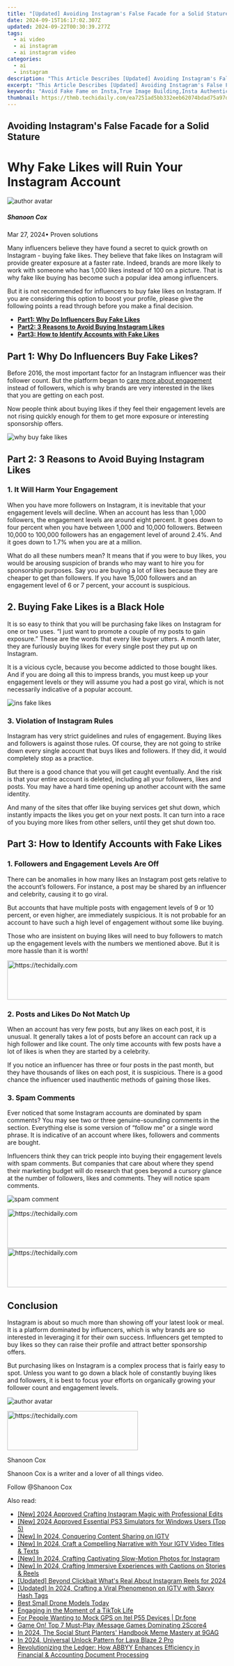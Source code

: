 ```yaml
---
title: "[Updated] Avoiding Instagram's False Facade for a Solid Stature"
date: 2024-09-15T16:17:02.307Z
updated: 2024-09-22T00:30:39.277Z
tags:
  - ai video
  - ai instagram
  - ai instagram video
categories:
  - ai
  - instagram
description: "This Article Describes [Updated] Avoiding Instagram's False Facade for a Solid Stature"
excerpt: "This Article Describes [Updated] Avoiding Instagram's False Facade for a Solid Stature"
keywords: "Avoid Fake Fame on Insta,True Image Building,Insta Authenticity,Reality Over Shells,Genuine Profile Growth,Solid Stature, Not Screens,Real Results On Social"
thumbnail: https://thmb.techidaily.com/ea7251ad5bb332eeb62074bdad75a97d412bc5c90367153732b7b65655c151cd.jpg
---
```


## Avoiding Instagram's False Facade for a Solid Stature

# Why Fake Likes will Ruin Your Instagram Account

![author avatar](https://images.wondershare.com/filmora/article-images/shannon-cox.jpg)

##### Shanoon Cox

 Mar 27, 2024• Proven solutions

 Many influencers believe they have found a secret to quick growth on Instagram - buying fake likes. They believe that fake likes on Instagram will provide greater exposure at a faster rate. Indeed, brands are more likely to work with someone who has 1,000 likes instead of 100 on a picture. That is why fake like buying has become such a popular idea among influencers.

 But it is not recommended for influencers to buy fake likes on Instagram. If you are considering this option to boost your profile, please give the following points a read through before you make a final decision.

* [**Part1: Why Do Influencers Buy Fake Likes**](#part1)
* [**Part2: 3 Reasons to Avoid Buying Instagram Likes**](#part2)
* [**Part3: How to Identify Accounts with Fake Likes**](#part3)

## Part 1: Why Do Influencers Buy Fake Likes?

 Before 2016, the most important factor for an Instagram influencer was their follower count. But the platform began to [care more about engagement](https://later.com/blog/instagram-influencer-vacations/) instead of followers, which is why brands are very interested in the likes that you are getting on each post.

 Now people think about buying likes if they feel their engagement levels are not rising quickly enough for them to get more exposure or interesting sponsorship offers.

![why buy fake likes](https://images.wondershare.com/filmora/article-images/ins-why-buy-fake-likes.JPG)

## Part 2: 3 Reasons to Avoid Buying Instagram Likes

### 1\. It Will Harm Your Engagement

 When you have more followers on Instagram, it is inevitable that your engagement levels will decline. When an account has less than 1,000 followers, the engagement levels are around eight percent. It goes down to four percent when you have between 1,000 and 10,000 followers. Between 10,000 to 100,000 followers has an engagement level of around 2.4%. And it goes down to 1.7% when you are at a million.

 What do all these numbers mean? It means that if you were to buy likes, you would be arousing suspicion of brands who may want to hire you for sponsorship purposes. Say you are buying a lot of likes because they are cheaper to get than followers. If you have 15,000 followers and an engagement level of 6 or 7 percent, your account is suspicious.

## 2\. Buying Fake Likes is a Black Hole

 It is so easy to think that you will be purchasing fake likes on Instagram for one or two uses. “I just want to promote a couple of my posts to gain exposure.” These are the words that every like buyer utters. A month later, they are furiously buying likes for every single post they put up on Instagram.

 It is a vicious cycle, because you become addicted to those bought likes. And if you are doing all this to impress brands, you must keep up your engagement levels or they will assume you had a post go viral, which is not necessarily indicative of a popular account.

![ins fake likes](https://images.wondershare.com/filmora/article-images/ins-rules.JPG)

### 3\. Violation of Instagram Rules

 Instagram has very strict guidelines and rules of engagement. Buying likes and followers is against those rules. Of course, they are not going to strike down every single account that buys likes and followers. If they did, it would completely stop as a practice.

 But there is a good chance that you will get caught eventually. And the risk is that your entire account is deleted, including all your followers, likes and posts. You may have a hard time opening up another account with the same identity.

 And many of the sites that offer like buying services get shut down, which instantly impacts the likes you get on your next posts. It can turn into a race of you buying more likes from other sellers, until they get shut down too.

## Part 3: How to Identify Accounts with Fake Likes

### 1\. Followers and Engagement Levels Are Off

 There can be anomalies in how many likes an Instagram post gets relative to the account’s followers. For instance, a post may be shared by an influencer and celebrity, causing it to go viral.

 But accounts that have multiple posts with engagement levels of 9 or 10 percent, or even higher, are immediately suspicious. It is not probable for an account to have such a high level of engagement without some like buying.

 Those who are insistent on buying likes will need to buy followers to match up the engagement levels with the numbers we mentioned above. But it is more hassle than it is worth!

<!-- affiliate ads begin -->
<a href="https://appsumo.8odi.net/c/5597632/2049390/7443" target="_top" id="2049390">
  <img src="//a.impactradius-go.com/display-ad/7443-2049390" border="0" alt="https://techidaily.com" width="728" height="90"/>
</a>
<img height="0" width="0" src="https://appsumo.8odi.net/i/5597632/2049390/7443" style="position:absolute;visibility:hidden;" border="0" />
<!-- affiliate ads end -->

### 2\. Posts and Likes Do Not Match Up

 When an account has very few posts, but any likes on each post, it is unusual. It generally takes a lot of posts before an account can rack up a high follower and like count. The only time accounts with few posts have a lot of likes is when they are started by a celebrity.

 If you notice an influencer has three or four posts in the past month, but they have thousands of likes on each post, it is suspicious. There is a good chance the influencer used inauthentic methods of gaining those likes.

### 3\. Spam Comments

 Ever noticed that some Instagram accounts are dominated by spam comments? You may see two or three genuine-sounding comments in the section. Everything else is some version of “follow me” or a single word phrase. It is indicative of an account where likes, followers and comments are bought.

 Influencers think they can trick people into buying their engagement levels with spam comments. But companies that care about where they spend their marketing budget will do research that goes beyond a cursory glance at the number of followers, likes and comments. They will notice spam comments.

![spam comment](https://images.wondershare.com/filmora/article-images/ins-spam-comment.JPG)

<!-- affiliate ads begin -->
<a href="https://appsumo.8odi.net/c/5597632/2044582/7443" target="_top" id="2044582">
  <img src="//a.impactradius-go.com/display-ad/7443-2044582" border="0" alt="https://techidaily.com" width="728" height="90"/>
</a>
<img height="0" width="0" src="https://appsumo.8odi.net/i/5597632/2044582/7443" style="position:absolute;visibility:hidden;" border="0" />
<!-- affiliate ads end -->

<!-- affiliate ads begin -->
<a href="https://ephamedtechinc.pxf.io/c/5597632/2137226/26400" target="_top" id="2137226">
  <img src="//a.impactradius-go.com/display-ad/26400-2137226" border="0" alt="https://techidaily.com" width="728" height="90"/>
</a>
<img height="0" width="0" src="https://ephamedtechinc.pxf.io/i/5597632/2137226/26400" style="position:absolute;visibility:hidden;" border="0" />
<!-- affiliate ads end -->

## Conclusion

 Instagram is about so much more than showing off your latest look or meal. It is a platform dominated by influencers, which is why brands are so interested in leveraging it for their own success. Influencers get tempted to buy likes so they can raise their profile and attract better sponsorship offers.

 But purchasing likes on Instagram is a complex process that is fairly easy to spot. Unless you want to go down a black hole of constantly buying likes and followers, it is best to focus your efforts on organically growing your follower count and engagement levels.

![author avatar](https://images.wondershare.com/filmora/article-images/shannon-cox.jpg)

<!-- affiliate ads begin -->
<a href="https://aligracehair.sjv.io/c/5597632/2115946/19272" target="_top" id="2115946">
  <img src="//a.impactradius-go.com/display-ad/19272-2115946" border="0" alt="https://techidaily.com" width="300" height="90"/>
</a>
<img height="0" width="0" src="https://aligracehair.sjv.io/i/5597632/2115946/19272" style="position:absolute;visibility:hidden;" border="0" />
<!-- affiliate ads end -->

Shanoon Cox

Shanoon Cox is a writer and a lover of all things video.

Follow @Shanoon Cox

<ins class="adsbygoogle"
      style="display:block"
      data-ad-client="ca-pub-7571918770474297"
      data-ad-slot="8358498916"
      data-ad-format="auto"
      data-full-width-responsive="true"></ins>

<span class="atpl-alsoreadstyle">Also read:</span>
<div><ul>
<li><a href="https://instagram-clips.techidaily.com/new-2024-approved-crafting-instagram-magic-with-professional-edits/"><u>[New] 2024 Approved Crafting Instagram Magic with Professional Edits</u></a></li>
<li><a href="https://screen-sharing-recording.techidaily.com/new-2024-approved-essential-ps3-simulators-for-windows-users-top-5/"><u>[New] 2024 Approved Essential PS3 Simulators for Windows Users (Top 5)</u></a></li>
<li><a href="https://instagram-clips.techidaily.com/new-in-2024-conquering-content-sharing-on-igtv/"><u>[New] In 2024, Conquering Content Sharing on IGTV</u></a></li>
<li><a href="https://instagram-clips.techidaily.com/new-in-2024-craft-a-compelling-narrative-with-your-igtv-video-titles-and-texts/"><u>[New] In 2024, Craft a Compelling Narrative with Your IGTV Video Titles & Texts</u></a></li>
<li><a href="https://instagram-clips.techidaily.com/new-in-2024-crafting-captivating-slow-motion-photos-for-instagram/"><u>[New] In 2024, Crafting Captivating Slow-Motion Photos for Instagram</u></a></li>
<li><a href="https://instagram-clips.techidaily.com/new-in-2024-crafting-immersive-experiences-with-captions-on-stories-and-reels/"><u>[New] In 2024, Crafting Immersive Experiences with Captions on Stories & Reels</u></a></li>
<li><a href="https://instagram-clips.techidaily.com/updated-beyond-clickbait-whats-real-about-instagram-reels-for-2024/"><u>[Updated] Beyond Clickbait What's Real About Instagram Reels for 2024</u></a></li>
<li><a href="https://instagram-clips.techidaily.com/updated-in-2024-crafting-a-viral-phenomenon-on-igtv-with-savvy-hash-tags/"><u>[Updated] In 2024, Crafting a Viral Phenomenon on IGTV with Savvy Hash Tags</u></a></li>
<li><a href="https://fox-links.techidaily.com/best-small-drone-models-today/"><u>Best Small Drone Models Today</u></a></li>
<li><a href="https://tiktok-clips.techidaily.com/engaging-in-the-moment-of-a-tiktok-life/"><u>Engaging in the Moment of a TikTok Life</u></a></li>
<li><a href="https://android-location.techidaily.com/for-people-wanting-to-mock-gps-on-itel-p55-devices-drfone-by-drfone-virtual/"><u>For People Wanting to Mock GPS on Itel P55 Devices | Dr.fone</u></a></li>
<li><a href="https://tech-renaissance.techidaily.com/game-on-top-7-must-play-imessage-games-dominating-2score4/"><u>Game On! Top 7 Must-Play iMessage Games Dominating 2Score4</u></a></li>
<li><a href="https://article-files.techidaily.com/in-2024-the-social-stunt-planters-handbook-meme-mastery-at-9gag/"><u>In 2024, The Social Stunt Planters' Handbook Meme Mastery at 9GAG</u></a></li>
<li><a href="https://android-unlock.techidaily.com/in-2024-universal-unlock-pattern-for-lava-blaze-2-pro-by-drfone-android/"><u>In 2024, Universal Unlock Pattern for Lava Blaze 2 Pro</u></a></li>
<li><a href="https://techtrends.techidaily.com/revolutionizing-the-ledger-how-abbyy-enhances-efficiency-in-financial-and-accounting-document-processing/"><u>Revolutionizing the Ledger: How ABBYY Enhances Efficiency in Financial & Accounting Document Processing</u></a></li>
</ul></div>

